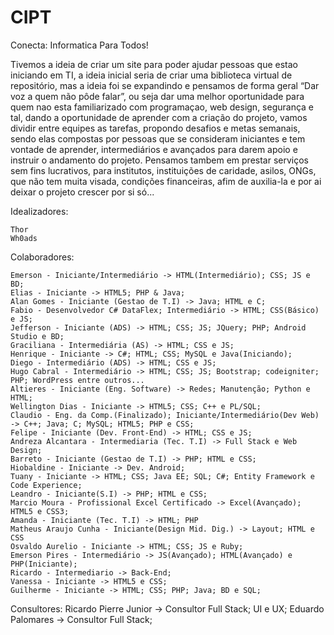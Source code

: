 # CIPT
Conecta: Informatica Para Todos!

Tivemos a ideia de criar um site para poder ajudar pessoas que estao iniciando em TI, a ideia inicial seria de criar uma biblioteca virtual de repositório, mas a ideia foi se expandindo e pensamos de forma geral “Dar voz a quem não pôde falar”, ou seja dar uma melhor oportunidade para quem nao esta familiarizado com programaçao, web design, segurança e tal, dando a oportunidade de aprender com a criação do projeto, vamos dividir entre equipes as tarefas, propondo desafios e metas semanais, sendo elas compostas por pessoas que se consideram iniciantes e tem vontade de aprender, intermediários e avançados para darem apoio e instruir o andamento do projeto. Pensamos tambem em prestar serviços sem fins lucrativos, para institutos, instituições de caridade, asilos, ONGs,  que não tem muita visada, condições financeiras, afim de auxilia-la e por ai deixar o projeto crescer por si só...

Idealizadores:

	Thor
	Wh0ads

Colaboradores:
	
	Emerson - Iniciante/Intermediário -> HTML(Intermediário); CSS; JS e BD;
	Elias - Iniciante -> HTML5; PHP & Java;
	Alan Gomes - Iniciante (Gestao de T.I) -> Java; HTML e C;
	Fabio - Desenvolvedor C# DataFlex; Intermediário -> HTML; CSS(Básico) e JS;
	Jefferson - Iniciante (ADS) -> HTML; CSS; JS; JQuery; PHP; Android Studio e BD;
	Graciliana - Intermediária (AS) -> HTML; CSS e JS;
	Henrique - Iniciante -> C#; HTML; CSS; MySQL e Java(Iniciando);
	Diego - Intermediário (ADS) -> HTML; CSS e JS;
	Hugo Cabral - Intermediário -> HTML; CSS; JS; Bootstrap; codeigniter; PHP; WordPress entre outros...
	Altieres - Iniciante (Eng. Software) -> Redes; Manutenção; Python e HTML;
	Wellington Dias - Iniciante -> HTML5; CSS; C++ e PL/SQL;
	Claudio - Eng. da Comp.(Finalizado); Iniciante/Intermediário(Dev Web) -> C++; Java; C; MySQL; HTML5; PHP e CSS;
	Felipe - Iniciante (Dev. Front-End) -> HTML; CSS e JS;
	Andreza Alcantara - Intermediaria (Tec. T.I) -> Full Stack e Web Design;	
	Barreto - Iniciante (Gestao de T.I) -> PHP; HTML e CSS;
	Hiobaldine - Iniciante -> Dev. Android; 
	Tuany - Iniciante -> HTML; CSS; Java EE; SQL; C#; Entity Framework e Code Experience;
	Leandro - Iniciante(S.I) -> PHP; HTML e CSS;
	Marcio Moura - Profissional Excel Certificado -> Excel(Avançado); HTML5 e CSS3;
	Amanda - Iniciante (Tec. T.I) -> HTML; PHP
	Matheus Araujo Cunha - Iniciante(Design Mid. Dig.) -> Layout; HTML e CSS
	Osvaldo Aurelio - Iniciante -> HTML; CSS; JS e Ruby;
	Emerson Pires - Intermediário -> JS(Avançado); HTML(Avançado) e PHP(Iniciante);
	Ricardo - Intermediario -> Back-End;
	Vanessa - Iniciante -> HTML5 e CSS;
	Guilherme - Iniciante -> HTML; CSS; PHP; Java; BD e SQL;
	
Consultores:
	Ricardo Pierre Junior -> Consultor Full Stack; UI e UX;
	Eduardo Palomares -> Consultor Full Stack;
	

